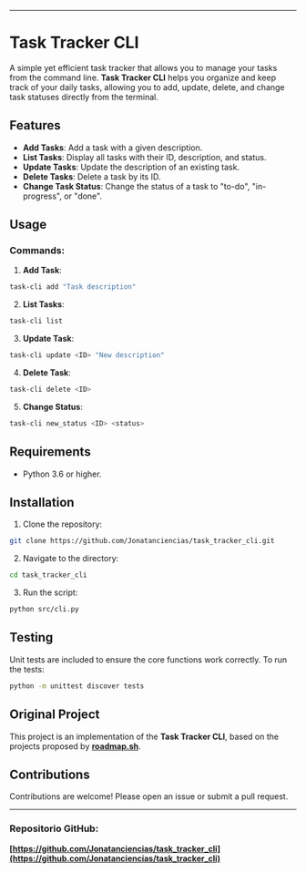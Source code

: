 
---

# Task Tracker CLI

A simple yet efficient task tracker that allows you to manage your tasks from the command line. **Task Tracker CLI** helps you organize and keep track of your daily tasks, allowing you to add, update, delete, and change task statuses directly from the terminal.

## Features

- **Add Tasks**: Add a task with a given description.
- **List Tasks**: Display all tasks with their ID, description, and status.
- **Update Tasks**: Update the description of an existing task.
- **Delete Tasks**: Delete a task by its ID.
- **Change Task Status**: Change the status of a task to "to-do", "in-progress", or "done".

## Usage

### Commands:

1. **Add Task**:

```bash
task-cli add "Task description"  

```

2. **List Tasks**:

```bash
task-cli list
```

3. **Update Task**:

```bash
task-cli update <ID> "New description"

```

4. **Delete Task**:

```bash
task-cli delete <ID>
```

5. **Change Status**:

```bash
task-cli new_status <ID> <status>
```
## Requirements

- Python 3.6 or higher.

## Installation

1. Clone the repository:

```bash
git clone https://github.com/Jonatanciencias/task_tracker_cli.git
```

2. Navigate to the directory:

```bash
cd task_tracker_cli
```

3. Run the script:

```bash
python src/cli.py
```

## Testing

Unit tests are included to ensure the core functions work correctly. To run the tests:

```bash
python -m unittest discover tests
```
## Original Project

This project is an implementation of the **Task Tracker CLI**, based on the projects proposed by **[roadmap.sh](https://roadmap.sh/projects/task-tracker)**.

## Contributions

Contributions are welcome! Please open an issue or submit a pull request.

---

### Repositorio GitHub:

**[https://github.com/Jonatanciencias/task_tracker_cli](https://github.com/Jonatanciencias/task_tracker_cli)**